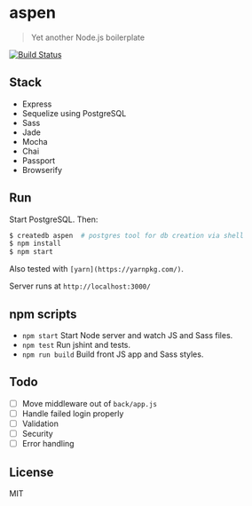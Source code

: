 # aspen

> Yet another Node.js boilerplate

[![Build Status](https://travis-ci.org/sirodoht/aspen.svg?branch=master)](https://travis-ci.org/sirodoht/aspen)

## Stack

* Express
* Sequelize using PostgreSQL
* Sass
* Jade
* Mocha
* Chai
* Passport
* Browserify

## Run

Start PostgreSQL. Then:

```sh
$ createdb aspen  # postgres tool for db creation via shell
$ npm install
$ npm start
```

Also tested with `[yarn](https://yarnpkg.com/)`.

Server runs at `http://localhost:3000/`

## npm scripts

* `npm start` Start Node server and watch JS and Sass files.
* `npm test` Run jshint and tests.
* `npm run build` Build front JS app and Sass styles.

## Todo

- [ ] Move middleware out of `back/app.js`
- [ ] Handle failed login properly
- [ ] Validation
- [ ] Security
- [ ] Error handling

## License

MIT
